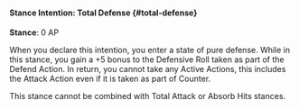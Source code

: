 #### Stance Intention: Total Defense {#total-defense}
**Stance**: 0 AP

When you declare this intention, you enter a state of pure defense. While in this stance, you gain a +5 bonus to the Defensive Roll taken as part of the Defend Action. In return, you cannot take any Active Actions, this includes the Attack Action even if it is taken as part of Counter.

This stance cannot be combined with Total Attack or Absorb Hits stances.